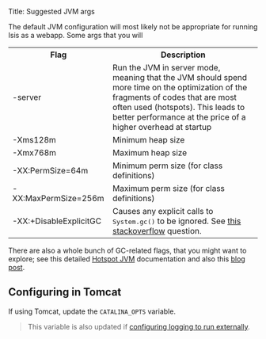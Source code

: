Title: Suggested JVM args

The default JVM configuration will most likely not be appropriate for running Isis as a webapp.  Some args that you will 

<table class="table table-striped table-bordered">
<tr>
    <th>Flag</th>
    <th>Description</th>
</tr>
<tr>
    <td>-server</td>
    <td>Run the JVM in server mode, meaning that the JVM should spend more time on the optimization of the fragments of codes that are most often used (hotspots). This leads to better performance at the price of a higher overhead at startup</td>
</tr>
<tr>
    <td>-Xms128m</td>
    <td>Minimum heap size</td>
</tr>
<tr>
    <td>-Xmx768m</td>
    <td>Maximum heap size</td>
</tr>
<tr>
    <td>-XX:PermSize=64m</td>
    <td>Minimum perm size (for class definitions)</td>
</tr>
<tr>
    <td>-XX:MaxPermSize=256m</td>
    <td>Maximum perm size (for class definitions)</td>
</tr>
<tr>
    <td>-XX:+DisableExplicitGC</td>
    <td>Causes any explicit calls to <tt>System.gc()</tt> to be ignored.  See <a href="http://stackoverflow.com/questions/12847151/setting-xxdisableexplicitgc-in-production-what-could-go-wrong">this stackoverflow</a> question.</td>
</tr>
</table>
   
There are also a whole bunch of GC-related flags, that you might want to explore; see this detailed [Hotspot JVM](http://www.oracle.com/technetwork/java/javase/tech/vmoptions-jsp-140102.html) documentation and also this [blog post](http://blog.ragozin.info/2011/09/hotspot-jvm-garbage-collection-options.html).

   
## Configuring in Tomcat

If using Tomcat, update the `CATALINA_OPTS` variable.

> This variable is also updated if [configuring logging to run externally](./externalized-configuration.html#log4j).

